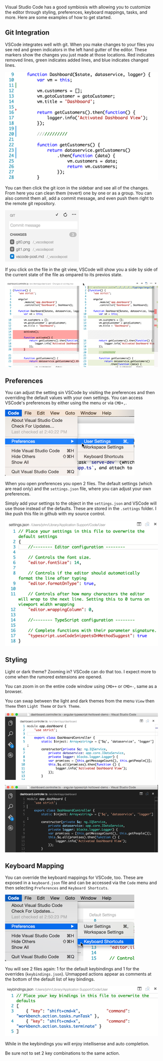 Visual Studio Code has a good symbiosis with allowing you to customize the editor through styling, preferences, keyboard mappings, tasks, and more. Here are some examples of how to get started.

## Git Integration
VSCode integrates well with git. When you make changes to your files you see red and green indicators in the left hand gutter of the editor. These markers show the changes you just made at those locations. Red indicates removed lines, green indicates added lines, and blue indicates changed lines.

![git0](git0.png)

You can then click the git icon in the sidebar and see all of the changes. From here you can clean them (revert) one by one or as a group. You can also commit them all, add a commit message, and even push them right to the remote git repository.

![git1](git1.png)

If you click on the file in the git view, VSCode will show you a side by side of the current state of the file as ompared to its previos state.

![git2](git2.png)

## Preferences
You can adjust the setting sin VSCode by visiting the preferences and then overriding the default values with your own settings. You can access VSCode's preferences by either using the menu or via `CMD+,`.
 
![preferences menu](preferencesmenu.png)

When you open preferences you open 2 files. The default settings (which are read only) and the `settings.json` file, where you can adjust your own preferences.

Simply add your settings to the object in the `settings.json` and VSCode will use those instead of the defaults. These are stored in the `.settings` folder. I like push this file in github with my source control. 

![preferences](preferences.png)

## Styling
Light or dark theme? Zooming in? VSCode can do that too. I expect more to come when the rumored extensions are opened.

You can zoom in on the entire code window using `CMD++` or `CMD+-`, same as a browser.

You can swap between the light and dark themes from the menu `View` then `Theme` then `Light Theme` or `Dark Theme`.

![theme-light](theme-light.png)
 
![theme-dark](theme-dark.png)

## Keyboard Mapping
You can override the keyboard mappings for VSCode, too. These are exposed in a `keyboard.json` file and can be accessed via the `Code` menu and then selecting `Preferences` and `Keyboard Shortcuts`.

![keyboard menu](keyboardmenu.png)

You will see 2 files again: 1 for the default keybindings and 1 for the overrides (`keybindings.json`). Unmapped actions appear as comments at the bottom of the default list of key bindings.

![keyboardbindings](keybindings.png)

While in the keybindings you will enjoy intellisense and auto completion. 

Be sure not to set 2 key combinations to the same action.
